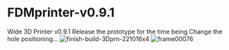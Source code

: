 # FDMprinter-v0.9.1
Wide 3D Printer v0.9.1 Release the prototype for the time being Change the hole positioning...
![finish-build-3Dprn-221016x4](https://user-images.githubusercontent.com/17536249/197704643-a939b01f-9788-409a-8b94-5d93ade40703.gif)
![frame00076](https://user-images.githubusercontent.com/17536249/197704476-f2d86238-0b5d-4bd9-b60c-0b90b9fe1054.png)
